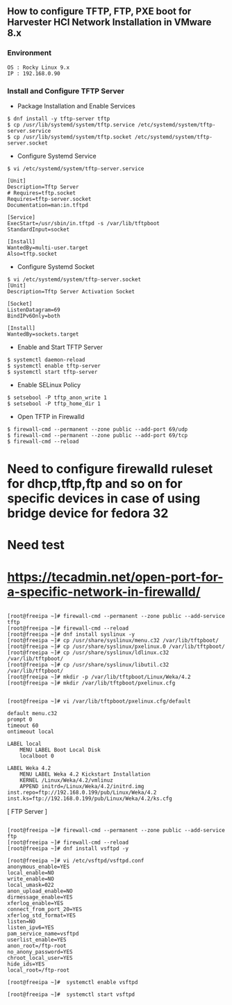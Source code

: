 ## How to configure TFTP, FTP, PXE boot for Harvester HCI Network Installation in VMware 8.x
### Environment
~~~
OS : Rocky Linux 9.x
IP : 192.168.0.90
~~~


### Install and Configure TFTP Server
- Package Installation and Enable Services
~~~
$ dnf install -y tftp-server tftp
$ cp /usr/lib/systemd/system/tftp.service /etc/systemd/system/tftp-server.service
$ cp /usr/lib/systemd/system/tftp.socket /etc/systemd/system/tftp-server.socket
~~~

- Configure Systemd Service
~~~
$ vi /etc/systemd/system/tftp-server.service

[Unit]
Description=Tftp Server
# Requires=tftp.socket
Requires=tftp-server.socket
Documentation=man:in.tftpd

[Service]
ExecStart=/usr/sbin/in.tftpd -s /var/lib/tftpboot
StandardInput=socket

[Install]
WantedBy=multi-user.target
Also=tftp.socket
~~~

- Configure Systemd Socket
~~~
$ vi /etc/systemd/system/tftp-server.socket
[Unit]
Description=Tftp Server Activation Socket

[Socket]
ListenDatagram=69
BindIPv6Only=both

[Install]
WantedBy=sockets.target
~~~

- Enable and Start TFTP Server
~~~
$ systemctl daemon-reload
$ systemctl enable tftp-server
$ systemctl start tftp-server
~~~

- Enable SELinux Policy
~~~
$ setsebool -P tftp_anon_write 1
$ setsebool -P tftp_home_dir 1
~~~

- Open TFTP in Firewalld
~~~
$ firewall-cmd --permanent --zone public --add-port 69/udp
$ firewall-cmd --permanent --zone public --add-port 69/tcp
$ firewall-cmd --reload
~~~


# Need to configure firewalld ruleset for dhcp,tftp,ftp and so on for specific devices in case of using bridge device for fedora 32

# Need test
# https://tecadmin.net/open-port-for-a-specific-network-in-firewalld/



~~~

[root@freeipa ~]# firewall-cmd --permanent --zone public --add-service tftp
[root@freeipa ~]# firewall-cmd --reload
[root@freeipa ~]# dnf install syslinux -y
[root@freeipa ~]# cp /usr/share/syslinux/menu.c32 /var/lib/tftpboot/
[root@freeipa ~]# cp /usr/share/syslinux/pxelinux.0 /var/lib/tftpboot/
[root@freeipa ~]# cp /usr/share/syslinux/ldlinux.c32 /var/lib/tftpboot/
[root@freeipa ~]# cp /usr/share/syslinux/libutil.c32 /var/lib/tftpboot/
[root@freeipa ~]# mkdir -p /var/lib/tftpboot/Linux/Weka/4.2
[root@freeipa ~]# mkdir /var/lib/tftpboot/pxelinux.cfg


[root@freeipa ~]# vi /var/lib/tftpboot/pxelinux.cfg/default

default menu.c32
prompt 0
timeout 60
ontimeout local

LABEL local
    MENU LABEL Boot Local Disk
    localboot 0

LABEL Weka 4.2
    MENU LABEL Weka 4.2 Kickstart Installation
    KERNEL /Linux/Weka/4.2/vmlinuz
    APPEND initrd=/Linux/Weka/4.2/initrd.img inst.repo=ftp://192.168.0.199/pub/Linux/Weka/4.2 inst.ks=ftp://192.168.0.199/pub/Linux/Weka/4.2/ks.cfg
~~~







[ FTP Server ]
~~~

[root@freeipa ~]# firewall-cmd --permanent --zone public --add-service ftp
[root@freeipa ~]# firewall-cmd --reload
[root@freeipa ~]# dnf install vsftpd -y

[root@freeipa ~]# vi /etc/vsftpd/vsftpd.conf
anonymous_enable=YES
local_enable=NO
write_enable=NO
local_umask=022
anon_upload_enable=NO
dirmessage_enable=YES
xferlog_enable=YES
connect_from_port_20=YES
xferlog_std_format=YES
listen=NO
listen_ipv6=YES
pam_service_name=vsftpd
userlist_enable=YES
anon_root=/ftp-root
no_anony_password=YES
chroot_local_user=YES
hide_ids=YES
local_root=/ftp-root

[root@freeipa ~]#  systemctl enable vsftpd

[root@freeipa ~]#  systemctl start vsftpd
~~~


